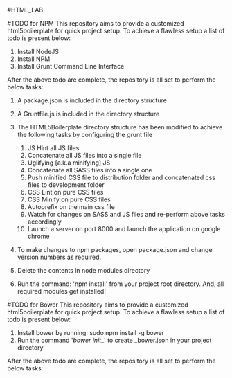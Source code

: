 #HTML_LAB

#TODO for NPM
This repository aims to provide a customized html5boilerplate for quick project setup. To achieve a flawless setup a list of todo is present below:

1. Install NodeJS
2. Install NPM
3. Install Grunt Command Line Interface

After the above todo are complete, the repository is all set to perform the below tasks:

1. A package.json is included in the directory structure
2. A Gruntfile.js is included in the directory structure
3. The HTML5Boilerplate directory structure has been modified to achieve the following tasks by configuring the grunt file
	1. JS Hint all JS files
	2. Concatenate all JS files into a single file
	3. Uglifying [a.k.a minifying] JS
	4. Concatenate all SASS files into a single one
	5. Push minified CSS file to distribution folder and concatenated css files to development folder
	6. CSS Lint on pure CSS files
	7. CSS Minify on pure CSS files
	8. Autoprefix on the main css file
	9. Watch for changes on SASS and JS files and re-perform above tasks accordingly
	10. Launch a server on port 8000 and launch the application on google chrome

4. To make changes to npm packages, open package.json and change version numbers as required.
5. Delete the contents in node modules directory
6. Run the command: 'npm install' from your project root directory. And, all required modules get installed!

#TODO for Bower
This repository aims to provide a customized html5boilerplate for quick project setup. To achieve a flawless setup a list of todo is present below:

1. Install bower by running: sudo npm install -g bower
2. Run the command '_bower init__' to create _bower.json in your project directory

After the above todo are complete, the repository is all set to perform the below tasks: